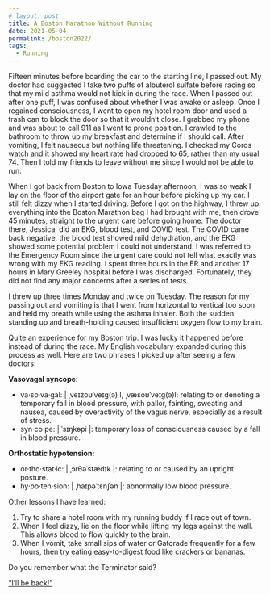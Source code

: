 ```yaml
---
# layout: post
title: A Boston Marathon Without Running
date: 2021-05-04
permalink: /boston2022/
tags:
  - Running
---
```


Fifteen minutes before boarding the car to the starting line, I passed out. My doctor had suggested I take two puffs of albuterol sulfate before racing so that my mild asthma would not kick in during the race. When I passed out after one puff, I was confused about whether I was awake or asleep. Once I regained consciousness, I went to open my hotel room door and used a trash can to block the door so that it wouldn’t close. I grabbed my phone and was about to call 911 as I went to prone position. I crawled to the bathroom to throw up my breakfast and determine if I should call. After vomiting, I felt nauseous but nothing life threatening. I checked my Coros watch and it showed my heart rate had dropped to 65, rather than my usual 74. Then I told my friends to leave without me since I would not be able to run. 

When I got back from Boston to Iowa Tuesday afternoon, I was so weak I lay on the floor of the airport gate for an hour before picking up my car. I still felt dizzy when I started driving. Before I got on the highway, I threw up everything into the Boston Marathon bag I had brought with me, then drove 45 minutes, straight to the urgent care before going home. The doctor there, Jessica, did an EKG, blood test, and COVID test. The COVID came back negative, the blood test showed mild dehydration, and the EKG showed some potential problem I could not understand. I was referred to the Emergency Room since the urgent care could not tell what exactly was wrong with my EKG reading. I spent three hours in the ER and another 17 hours in Mary Greeley hospital before I was discharged. Fortunately, they did not find any major concerns after a series of tests. 

I threw up three times Monday and twice on Tuesday. The reason for my passing out and vomiting is that I went from horizontal to vertical too soon and held my breath while using the asthma inhaler. Both the sudden standing up and breath-holding caused insufficient oxygen flow to my brain. 

Quite an experience for my Boston trip. I was lucky it happened before instead of during the race. My English vocabulary expanded during this process as well. Here are two phrases I picked up after seeing a few doctors:

**Vasovagal syncope:** 

  -	va·so·va·gal: | ˌveɪzoʊˈveɪɡ(ə) l, ˌvæsoʊˈveɪɡ(ə)l: relating to or denoting a temporary fall in blood pressure, with pallor, fainting, sweating and nausea, caused by overactivity of the vagus nerve, especially as a result of stress.
  -	syn·co·pe: | ˈsɪŋkəpi |: temporary loss of consciousness caused by a fall in blood pressure.

**Orthostatic hypotension:**

  -	or·tho·stat·ic: | ˌɔrθəˈstædɪk |: relating to or caused by an upright posture. 
  -	hy·po·ten·sion: | ˌhaɪpəˈtɛnʃən |: abnormally low blood pressure. 

Other lessons I have learned:
1.	Try to share a hotel room with my running buddy if I race out of town. 
2.	When I feel dizzy, lie on the floor while lifting my legs against the wall. This allows blood to flow quickly to the brain. 
3.	When I vomit, take small sips of water or Gatorade frequently for a few hours, then try eating easy-to-digest food like crackers or bananas. 


Do you remember what the Terminator said?


[“I’ll be back!”](https://en.wikipedia.org/wiki/I%27ll_be_back)

